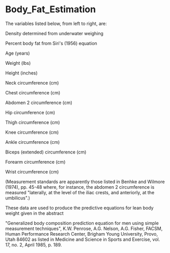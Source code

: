 # Body_Fat_Estimation

The variables listed below, from left to right, are:

Density determined from underwater weighing

Percent body fat from Siri's (1956) equation

Age (years)

Weight (lbs)

Height (inches)

Neck circumference (cm)

Chest circumference (cm)

Abdomen 2 circumference (cm)

Hip circumference (cm)

Thigh circumference (cm)

Knee circumference (cm)

Ankle circumference (cm)

Biceps (extended) circumference (cm)

Forearm circumference (cm)

Wrist circumference (cm)


(Measurement standards are apparently those listed in Benhke and Wilmore (1974), pp. 45-48 where, for instance, the abdomen 2 circumference is measured "laterally, at the level of the iliac crests, and anteriorly, at the umbilicus".)

These data are used to produce the predictive equations for lean body weight given in the abstract 

"Generalized body composition prediction equation for men using simple measurement techniques", K.W. Penrose, A.G. Nelson, A.G. Fisher, FACSM, Human Performance Research Center, Brigham Young University, Provo, Utah 84602 as listed in Medicine and Science in Sports and Exercise, vol. 17, no. 2, April 1985, p. 189. 
